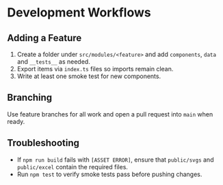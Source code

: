 # Development Workflows

## Adding a Feature

1. Create a folder under `src/modules/<feature>` and add `components`, `data` and `__tests__` as needed.
2. Export items via `index.ts` files so imports remain clean.
3. Write at least one smoke test for new components.

## Branching

Use feature branches for all work and open a pull request into `main` when ready.

## Troubleshooting

- If `npm run build` fails with `[ASSET ERROR]`, ensure that `public/svgs` and `public/excel` contain the required files.
- Run `npm test` to verify smoke tests pass before pushing changes.
